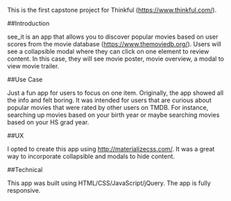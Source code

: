 This is the first capstone project for Thinkful (https://www.thinkful.com/).

##Introduction 

see_it is an app that allows you to discover popular movies based on user scores from the movie database (https://www.themoviedb.org/). Users will see a collapsible modal where they can click on one element to review content. In this case, they will see movie poster, movie overview, a modal to view movie trailer. 

##Use Case 

Just a fun app for users to focus on one item. Originally, the app showed all the info and felt boring. It was intended for users that are curious about popular movies that were rated by other users on TMDB.
For instance, searching up movies based on your birth year or maybe searching movies based on your HS grad year.

##UX  

I opted to create this app using http://materializecss.com/. It was a great way to incorporate collapsible and modals to hide content. 

##Technical

This app was built using HTML/CSS/JavaScript/jQuery.
The app is fully responsive. 


